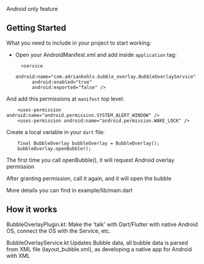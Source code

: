 Android only feature

## Getting Started

What you need to include in your project to start working:

* Open your AndroidManifest.xml and add inside `application` tag:

        <service
            android:name="com.adriankohls.bubble_overlay.BubbleOverlayService"
            android:enabled="true"
            android:exported="false" />

And add this permissions at `manifest` top level:
    
        <uses-permission android:name="android.permission.SYSTEM_ALERT_WINDOW" />
        <uses-permission android:name="android.permission.WAKE_LOCK" />

Create a local variable in your `dart` file:
    
        final BubbleOverlay bubbleOverlay = BubbleOverlay();
        bubbleOverlay.openBubble();

The first time you call openBubble(), it will request Android overlay permission

After granting permission, call it again, and it will open the bubble

More details you can find in example/lib/main.dart

## How it works

BubbleOverlayPlugin.kt:
    Make the 'talk' with Dart/Flutter with native Android OS, connect the OS with the Service, etc.

BubbleOverlayService.kt
    Updates Bubble data, all bubble data is parsed from XML file (layout_bubble.xml), as developing a native app for Android with XML
